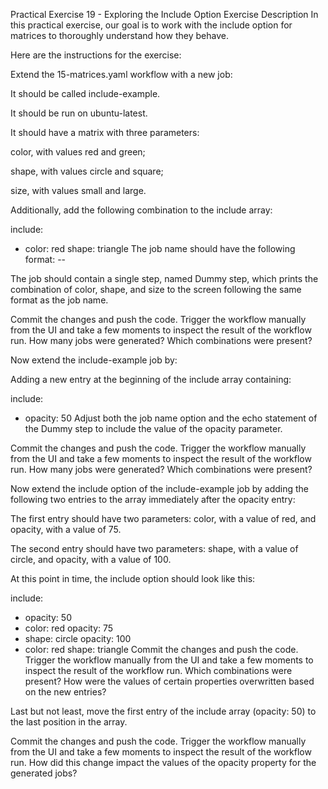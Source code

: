 Practical Exercise 19 - Exploring the Include Option
Exercise Description
In this practical exercise, our goal is to work with the include option for matrices to thoroughly understand how they behave.

Here are the instructions for the exercise:

Extend the 15-matrices.yaml workflow with a new job:

It should be called include-example.

It should be run on ubuntu-latest.

It should have a matrix with three parameters:

color, with values red and green;

shape, with values circle and square;

size, with values small and large.

Additionally, add the following combination to the include array:

include:
  - color: red
    shape: triangle
The job name should have the following format: <color value>-<shape value>-<size value>

The job should contain a single step, named Dummy step, which prints the combination of color, shape, and size to the screen following the same format as the job name.

Commit the changes and push the code. Trigger the workflow manually from the UI and take a few moments to inspect the result of the workflow run. How many jobs were generated? Which combinations were present?

Now extend the include-example job by:

Adding a new entry at the beginning of the include array containing:

include:
  - opacity: 50
Adjust both the job name option and the echo statement of the Dummy step to include the value of the opacity parameter.

Commit the changes and push the code. Trigger the workflow manually from the UI and take a few moments to inspect the result of the workflow run. How many jobs were generated? Which combinations were present?

Now extend the include option of the include-example job by adding the following two entries to the array immediately after the opacity entry:

The first entry should have two parameters: color, with a value of red, and opacity, with a value of 75.

The second entry should have two parameters: shape, with a value of circle, and opacity, with a value of 100.

At this point in time, the include option should look like this:

include:
  - opacity: 50
  - color: red
    opacity: 75
  - shape: circle
    opacity: 100
  - color: red
    shape: triangle
Commit the changes and push the code. Trigger the workflow manually from the UI and take a few moments to inspect the result of the workflow run. Which combinations were present? How were the values of certain properties overwritten based on the new entries?

Last but not least, move the first entry of the include array (opacity: 50) to the last position in the array.

Commit the changes and push the code. Trigger the workflow manually from the UI and take a few moments to inspect the result of the workflow run. How did this change impact the values of the opacity property for the generated jobs?